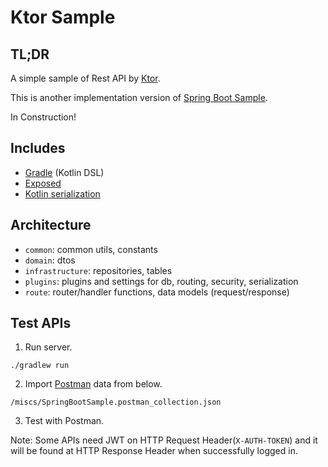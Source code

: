 # Ktor Sample

## TL;DR

A simple sample of Rest API by [Ktor](https://ktor.io).

This is another implementation version of [Spring Boot Sample](https://github.com/retheviper/springbootsample).

In Construction!

## Includes

- [Gradle](https://gradle.org) (Kotlin DSL)
- [Exposed](https://github.com/JetBrains/Exposed)
- [Kotlin serialization](https://github.com/Kotlin/kotlinx.serialization)

## Architecture

- `common`: common utils, constants
- `domain`: dtos
- `infrastructure`: repositories, tables
- `plugins`: plugins and settings for db, routing, security, serialization
- `route`: router/handler functions, data models (request/response)

## Test APIs

1. Run server.

```shell
./gradlew run
```

2. Import [Postman](https://www.postman.com) data from below.

```shell
/miscs/SpringBootSample.postman_collection.json
```

3. Test with Postman.

Note: Some APIs need JWT on HTTP Request Header(`X-AUTH-TOKEN`) and it will be found at HTTP Response Header when successfully logged in.
